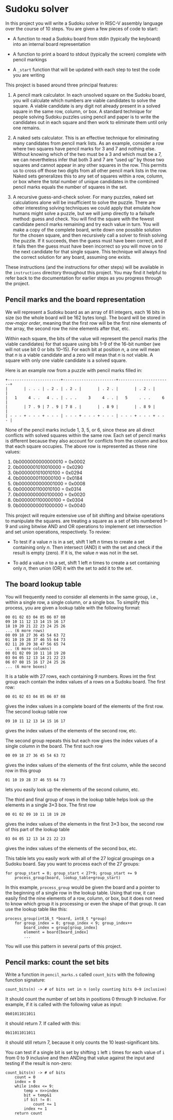 Sudoku solver
=============

In this project you will write a Sudoku solver in RISC-V assembly
language over the course of 10 steps. You are given a few pieces of
code to start:

*   A function to read a Sudoku board from stdin (typically the
    keyboard) into an internal board representation

*   A function to print a board to stdout (typically the screen)
    complete with pencil markings

*   A `_start` function that will be updated with each step to test
    the code you are writing

This project is based around three principal features:

1.  A pencil mark calculator. In each unsolved square on the Sudoku
    board, you will calculate which numbers are viable candidates to
    solve the square. A viable candidate is any digit not already
    present in a solved square in the same row, column, or box. A
    standard technique for people solving Sudoku puzzles using
    pencil and paper is to write the candidates out in each square
    and then work to eliminate them until only one remains.

2.  A naked sets calculator. This is an effective technique for
    eliminating many candidates from pencil mark lists. As an
    example, consider a row where two squares have pencil marks for
    3 and 7 and nothing else. Without knowing which of the two must
    be a 3 and which must be a 7, we can nevertheless infer that
    both 3 and 7 are “used up” by those two squares and cannot
    appear in any other squares in the row. This permits us to cross
    off those two digits from all other pencil mark lists in the
    row. Naked sets generalizes this to any set of squares within a
    row, column, or box where the total number of unique candidates
    in the combined pencil marks equals the number of squares in the
    set.

3.  A recursive guess-and-check solver. For many puzzles, naked set
    calculations alone will be insufficient to solve the puzzle.
    There are other interesting solving techniques we could apply
    that emulate how humans might solve a puzzle, but we will jump
    directly to a failsafe method: guess and check. You will find
    the square with the fewest candidate pencil marks remaining and
    try each value in turn. You will make a copy of the complete
    board, write down one possible solution for the chosen square,
    and then recursively call a solver to finish solving the puzzle.
    If it succeeds, then the guess must have been correct, and if it
    fails then the guess must have been incorrect so you will move
    on to the next candidate for that single square. This technique
    will always find the correct solution for any board, assuming
    one exists.

These instructions (and the instructions for other steps) will be
available in the `instructions` directory throughout this project.
You may find it helpful to refer back to the documentation for
earlier steps as you progress through the project.


Pencil marks and the board representation
-----------------------------------------

We will represent a Sudoku board as an array of 81 integers, each 16
bits in size (so the whole board will be 162 bytes long). The board
will be stored in *row-major order*, meaning that the first row will
be the first nine elements of the array, the second row the nine
elements after that, etc.

Within each square, the bits of the value will represent the pencil
marks (the viable candidates) for that square using bits 1–9 of the
16-bit number (we will not use bit 0 or bits 10–15). For each bit at
position *n*, a one will mean that *n* is a viable candidate and a
zero will mean that *n* is not viable. A square with only one viable
candidate is a solved square.

Here is an example row from a puzzle with pencil marks filled in:


    +-----------------------+-----------------------+-----------------------+
    |       | . . . | . 2 . | . 2 . |       | . 2 . |       | . 2 . |       |
    |   1     4 . .   4 . . | . . .     3     4 . . |   5     . . .     6   |
    |       | 7 . 9 | 7 . 9 | 7 8 . |       | . 8 9 |       | . 8 9 |       |
    | - - - + - - - + - - - | - - - + - - - + - - - | - - - + - - - + - - - |

None of the pencil marks include 1, 3, 5, or 6, since these are all
direct conflicts with solved squares within the same row. Each set
of pencil marks is different because they also account for conflicts
from the column and box that each square occupies. The above row is
represented as these nine values:

1.  0b0000000000000010 = 0x0002
2.  0b0000001010010000 = 0x0290
3.  0b0000001010010100 = 0x0294
4.  0b0000000110000100 = 0x0184
5.  0b0000000000001000 = 0x0008
6.  0b0000001100010100 = 0x0314
7.  0b0000000000100000 = 0x0020
8.  0b0000001100000100 = 0x0304
9.  0b0000000001000000 = 0x0040

This project will require extensive use of bit shifting and bitwise
operations to manipulate the squares. are treating a square as a set
of bits numbered 1–9 and using bitwise AND and OR operations to
implement set intersection and set union operations, respectively.
To review:

*   To test if a value *n* is in a set, shift 1 left *n* times to
    create a set containing only *n*. Then intersect (AND) it with
    the set and check if the result is empty (zero). If it is, the
    value *n* was not in the set.

*   To add a value *n* to a set, shift 1 left *n* times to create a
    set containing only *n*, then union (OR) it with the set to add
    it to the set.


The board lookup table
----------------------

You will frequently need to consider all elements in the same group,
i.e., within a single row, a single column, or a single box. To
simplify this process, you are given a lookup table with the
following format:

    00 01 02 03 04 05 06 07 08
    09 10 11 12 13 14 15 16 17
    18 19 20 21 22 23 24 25 26
    ... (6 more rows)
    00 09 18 27 36 45 54 63 72
    01 10 19 28 37 46 55 64 73
    02 11 20 29 38 47 56 65 74
    ... (6 more columns)
    00 01 02 09 10 11 18 19 20
    03 04 05 12 13 14 21 22 23
    06 07 08 15 16 17 24 25 26
    ... (6 more boxes)

It is a table with 27 rows, each containing 9 numbers. Rows int the
first group each contain the index values of a rows on a Sudoku
board. The first row:

    00 01 02 03 04 05 06 07 08

gives the index values in a complete board of the elements of the
first row. The second lookup table row

    09 10 11 12 13 14 15 16 17

gives the index values of the elements of the second row, etc.

The second group repeats this but each row gives the index values of
a single column in the board. The first such row

    00 09 18 27 36 45 54 63 72

gives the index values of the elements of the first column, while
the second row in this group

    01 10 19 28 37 46 55 64 73

lets you easily look up the elements of the second column, etc.

The third and final group of rows in the lookup table helps look up
the elements in a single 3×3 box. The first row

    00 01 02 09 10 11 18 19 20

gives the index values of the elements in the first 3×3 box, the
second row of this part of the lookup table

    03 04 05 12 13 14 21 22 23

gives the index values of the elements of the second box, etc.

This table lets you easily work with all of the 27 logical groupings
on a Sudoku board. Say you want to process each of the 27 groups:

    for group_start = 0; group_start < 27*9; group_start += 9
        process_group(board, lookup_table+group_start)

In this example, `process_group` would be given the board and a
pointer to the beginning of a single row in the lookup table. Using
that row, it can easily find the nine elements of a row, column, or
box, but it does not need to know which group it is processing or
even the shape of that group. It can use the lookup table like this:

    process_group(int16_t *board, int8_t *group)
        for group_index = 0; group_index < 9; group_index++
            board_index = group[group_index]
            element = board[board_index]
            ...

You will use this pattern in several parts of this project.


Pencil marks: count the set bits
--------------------------------

Write a function in `pencil_marks.s` called `count_bits` with the
following function signature:

    count_bits(n) -> # of bits set in n (only counting bits 0–9 inclusive)

It should count the number of set bits in positions 0 through 9
inclusive. For example, if it is called with the following value as
input:

    0b01011011011

it should return 7. If called with this:

    0b11011011011

it should still return 7, because it only counts the 10
least-significant bits.

You can test if a single bit is set by shifting `1` left `i` times
for each value of `i` from 0 to 9 inclusive and then ANDing
that value against the input and testing if the result is non-zero:

    count_bits(n) -> # of bits
        count = 0
        index = 0
        while index <= 9:
            temp = n>>index
            bit = temp&1
            if bit != 0:
                count += 1
            index += 1
        return count
